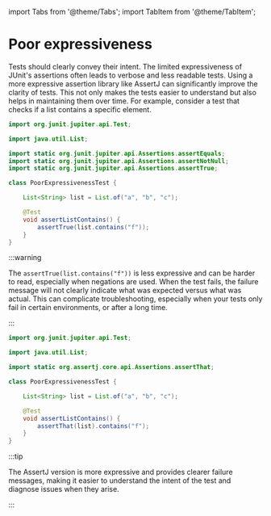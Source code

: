 import Tabs from '@theme/Tabs';
import TabItem from '@theme/TabItem';

# Poor expressiveness

Tests should clearly convey their intent.
The limited expressiveness of JUnit's assertions often leads to verbose and less readable tests.
Using a more expressive assertion library like AssertJ can significantly improve the clarity of tests.
This not only makes the tests easier to understand but also helps in maintaining them over time.
For example, consider a test that checks if a list contains a specific element.

<Tabs>
<TabItem value="before" label="Before">

```java title="PoorExpressivenessTest.java"
import org.junit.jupiter.api.Test;

import java.util.List;

import static org.junit.jupiter.api.Assertions.assertEquals;
import static org.junit.jupiter.api.Assertions.assertNotNull;
import static org.junit.jupiter.api.Assertions.assertTrue;

class PoorExpressivenessTest {

    List<String> list = List.of("a", "b", "c");

    @Test
    void assertListContains() {
        assertTrue(list.contains("f"));
    }
}
```

:::warning

The `assertTrue(list.contains("f"))` is less expressive and can be harder to read, especially when negations are used.
When the test fails, the failure message will not clearly indicate what was expected versus what was actual.
This can complicate troubleshooting, especially when your tests only fail in certain environments, or after a long time.

:::

</TabItem>
<TabItem value="after" label="After">

```java title="PoorExpressivenessTest.java"
import org.junit.jupiter.api.Test;

import java.util.List;

import static org.assertj.core.api.Assertions.assertThat;

class PoorExpressivenessTest {

    List<String> list = List.of("a", "b", "c");

    @Test
    void assertListContains() {
        assertThat(list).contains("f");
    }
}
```

:::tip

The AssertJ version is more expressive and provides clearer failure messages, making it easier to understand the intent of the test and diagnose issues when they arise.

:::

</TabItem>
</Tabs>
